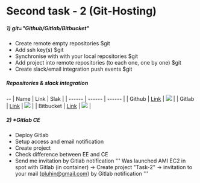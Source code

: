 # Second task - 2 (Git-Hosting)

##### 1) git="Github/Gitlab/Bitbucket"
* Create remote empty repositories $git  
* Add ssh key(s) $git
* Synchronise with with your local repositories $git
* Add project into remote repositories (to each one, one by one) $git
* Create slack/email integration push events $git

#####  Repositories & slack integration
--
| Name | Link | Slak  |
| ------ | ------ |  ------ |
| Github | [Link](https://github.com/RPMFAN/sa.it-academy.by) | ![](http://images.vfl.ru/ii/1551125756/438e28e3/25543861_m.png)  |
| Gitlab | [Link](https://gitlab.com/RPMFAN/sa.it-academy.by) |  ![](http://images.vfl.ru/ii/1551125756/0675249c/25543862_m.png) |
| Bitbucket | [Link](https://bitbucket.org/RPMFAN/sa.it-academy.by) | ![](http://images.vfl.ru/ii/1551125757/4b587efb/25543863_m.png) |

##### 2) *Gitlab CE

* Deploy Gitlab
* Setup access and email notification
* Create project
* Check difference between EE and CE
* Send me invitation by Gitlab notification
'''
Was launched AMI EC2 in spot with Gitlab (in container) -> Create project "Task-2" -> invitation to your mail (pluhin@gmail.com) by Gitlab notification
'''